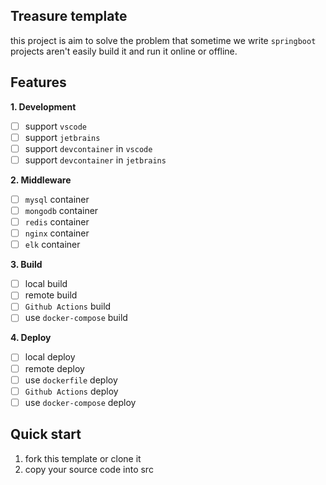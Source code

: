 ## Treasure template

this project is aim to solve the problem that sometime we write `springboot` projects aren't easily build it and run it online or offline.

## Features

**1. Development**

- [ ] support `vscode`
- [ ] support `jetbrains`
- [ ] support `devcontainer` in `vscode`
- [ ] support `devcontainer` in `jetbrains`

**2. Middleware**

- [ ] `mysql` container
- [ ] `mongodb` container
- [ ] `redis` container
- [ ] `nginx` container
- [ ] `elk` container

**3. Build**

- [ ] local build
- [ ] remote build
- [ ] `Github Actions` build
- [ ] use `docker-compose` build

**4. Deploy**

- [ ] local deploy
- [ ] remote deploy
- [ ] use `dockerfile` deploy
- [ ] `Github Actions` deploy
- [ ] use `docker-compose` deploy

## Quick start

1. fork this template or clone it
2. copy your source code into src